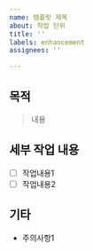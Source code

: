 ```yaml
---
name: 템플릿 제목
about: 작업 단위
title: ''
labels: enhancement
assignees: ''

---
```


## 목적
> 내용

## 세부 작업 내용
- [ ] 작업내용1
- [ ] 작업내용2

## 기타
- 주의사항1
